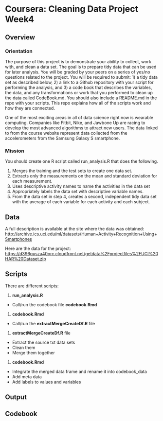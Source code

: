 # Coursera: Cleaning Data Project Week4

## Overview
### Orientation
The purpose of this project is to demonstrate your ability to collect, work with, and clean a data set. The goal is to prepare tidy data that can be used for later analysis. You will be graded by your peers on a series of yes/no questions related to the project. You will be required to submit: 1) a tidy data set as described below, 2) a link to a Github repository with your script for performing the analysis, and 3) a code book that describes the variables, the data, and any transformations or work that you performed to clean up the data called CodeBook.md. You should also include a README.md in the repo with your scripts. This repo explains how all of the scripts work and how they are connected.

One of the most exciting areas in all of data science right now is wearable computing. Companies like Fitbit, Nike, and Jawbone Up are racing to develop the most advanced algorithms to attract new users. The data linked to from the course website represent data collected from the accelerometers from the Samsung Galaxy S smartphone.

### Mission
You should create one R script called run_analysis.R that does the following.

1. Merges the training and the test sets to create one data set.
1. Extracts only the measurements on the mean and standard deviation for each measurement.
1. Uses descriptive activity names to name the activities in the data set
1. Appropriately labels the data set with descriptive variable names.
1. From the data set in step 4, creates a second, independent tidy data set with the average of each variable for each activity and each subject.

## Data
A full description is available at the site where the data was obtained: http://archive.ics.uci.edu/ml/datasets/Human+Activity+Recognition+Using+Smartphones

Here are the data for the project:
https://d396qusza40orc.cloudfront.net/getdata%2Fprojectfiles%2FUCI%20HAR%20Dataset.zip


## Scripts
There are different scripts:
1. **run_analysis.R**
* Call/run the codebook file **codebook.Rmd**
1. **codebook.Rmd**
* Call/run the **extractMergeCreateDf.R** file
1. **extractMergeCreateDf.R** file
* Extract the source txt data sets
* Clean them
* Merge them together
1. **codebook.Rmd** 
* Integrate the merged data frame and rename it into codebook_data
* Add meta data
* Add labels to values and variables



## Output

## Codebook
